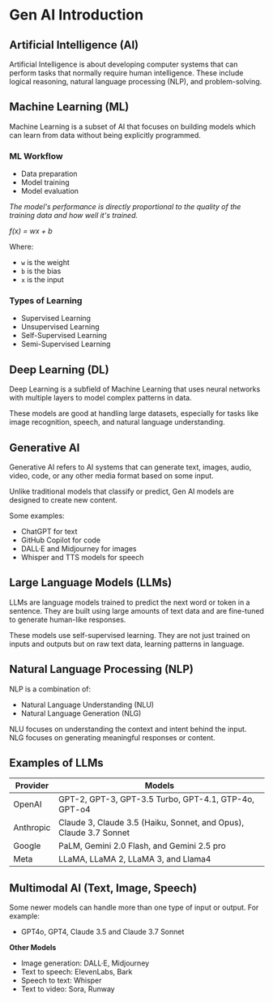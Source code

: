 # Gen AI Introduction

## Artificial Intelligence (AI)

Artificial Intelligence is about developing computer systems that can perform tasks that normally require human intelligence. These include logical reasoning, natural language processing (NLP), and problem-solving.

## Machine Learning (ML)

Machine Learning is a subset of AI that focuses on building models which can learn from data without being explicitly programmed.

### ML Workflow
- Data preparation
- Model training
- Model evaluation

*The model's performance is directly proportional to the quality of the training data and how well it's trained.*

*f(x) = wx + b*

Where:
- `w` is the weight
- `b` is the bias
- `x` is the input


### Types of Learning
- Supervised Learning
- Unsupervised Learning
- Self-Supervised Learning
- Semi-Supervised Learning

## Deep Learning (DL)

Deep Learning is a subfield of Machine Learning that uses neural networks with multiple layers to model complex patterns in data.

These models are good at handling large datasets, especially for tasks like image recognition, speech, and natural language understanding.

## Generative AI

Generative AI refers to AI systems that can generate text, images, audio, video, code, or any other media format based on some input.

Unlike traditional models that classify or predict, Gen AI models are designed to create new content.

Some examples:
- ChatGPT for text
- GitHub Copilot for code
- DALL·E and Midjourney for images
- Whisper and TTS models for speech

## Large Language Models (LLMs)

LLMs are language models trained to predict the next word or token in a sentence. They are built using large amounts of text data and are fine-tuned to generate human-like responses.

These models use self-supervised learning. They are not just trained on inputs and outputs but on raw text data, learning patterns in language.

## Natural Language Processing (NLP)

NLP is a combination of:
- Natural Language Understanding (NLU)
- Natural Language Generation (NLG)

NLU focuses on understanding the context and intent behind the input.  
NLG focuses on generating meaningful responses or content.

## Examples of LLMs

| Provider   | Models                          |
|------------|---------------------------------|
| OpenAI     | GPT-2, GPT-3, GPT-3.5 Turbo, GPT-4.1, GTP-4o, GPT-o4 |
| Anthropic  | Claude 3, Claude 3.5 (Haiku, Sonnet, and Opus), Claude 3.7 Sonnet           |
| Google     | PaLM, Gemini 2.0 Flash, and Gemini 2.5 pro |
| Meta       | LLaMA, LLaMA 2, LLaMA 3, and Llama4|

## Multimodal AI (Text, Image, Speech)

Some newer models can handle more than one type of input or output. For example:

- GPT4o, GPT4, Claude 3.5 and Claude 3.7 Sonnet

**Other Models**

- Image generation: DALL·E, Midjourney
- Text to speech: ElevenLabs, Bark
- Speech to text: Whisper
- Text to video: Sora, Runway
